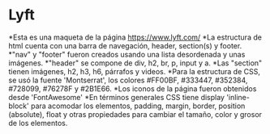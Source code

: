 # Lyft

*Esta es una maqueta de la página https://www.lyft.com/
*La estructura de html cuenta con una barra de navegación, header, section(s) y footer.
*"nav" y "footer" fueron creados usando una lista desordenada y unas imágenes.
*"header" se compone de div, h2, br, p, input y a. 
*Las "section" tienen imágenes, h2, h3, h6, párrafos y videos.
*Para la estructura de CSS, se usó la fuente 'Montserrat', los colores #FF00BF, #333447, #352384, #728099, #76278F y #2B1E66.
*Los iconos de la página fueron obtenidos desde 'FontAwesome'
*En términos generales CSS tiene display 'inline-block' para acomodar los elementos, padding, margin, border, position (absolute), float y otras propiedades para cambiar el tamaño, color y grosor de los elementos.